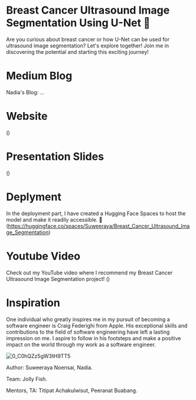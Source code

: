# Breast Cancer Ultrasound Image Segmentation Using U-Net 💐
Are you curious about breast cancer or how U-Net can be used for ultrasound image segmentation? Let's explore together! Join me in discovering the potential and starting this exciting journey!

# Medium Blog
Nadia's Blog: ...

# Website
()

# Presentation Slides
()

# Deplyment
In the deployment part, I have created a Hugging Face Spaces to host the model and make it readily accessible. 💐 
(https://huggingface.co/spaces/Suweeraya/Breast_Cancer_Ultrasound_Image_Segmentation)

# Youtube Video
Check out my YouTube video where I recommend my Breast Cancer Ultrasound Image Segmentation project! 
()

# Inspiration
One individual who greatly inspires me in my pursuit of becoming a software engineer is Craig Federighi from Apple. His exceptional skills and contributions to the field of software engineering have left a lasting impression on me. I aspire to follow in his footsteps and make a positive impact on the world through my work as a software engineer. 

![0_C0hQZz5gW3tH9TT5](https://github.com/nadiasuweer4ya/Breast_Cancer_Ultrasound_Image_Segmentation_Using_U-Net/assets/135404371/cbd77009-2df7-4f0d-accd-10cfd86f4730)


Author: Suweeraya Noensai, Nadia.

Team: Jolly Fish. 

Mentors, TA: Titipat Achakulwisut, Peeranat Buabang.
